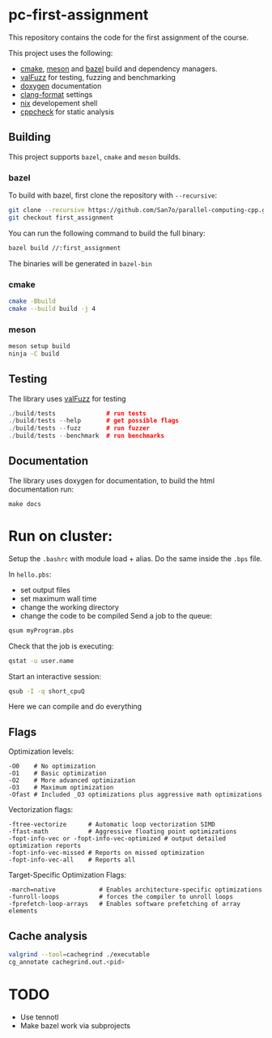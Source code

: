 # pc-first-assignment

This repository contains the code for the first assignment of
the course.

This project uses the following:

- [cmake](./CMakeLists.txt), [meson](./meson.build) and [bazel](https://bazel.build/) build and dependency managers.
- [valFuzz](https://github.com/San7o/valFuzz) for testing, fuzzing and benchmarking
- [doxygen](./doxtgen.conf) documentation
- [clang-format](./.clang-format) settings
- [nix](./flake.nix) developement shell
- [cppcheck](https://cppcheck.sourceforge.io/) for static analysis 

## Building

This project supports `bazel`, `cmake` and `meson` builds.

### bazel
To build with bazel, first clone the repository with `--recursive`:
```bash
git clone --recursive https://github.com/San7o/parallel-computing-cpp.git
git checkout first_assignment
```
You can run the following command to build the full binary:
```bash
bazel build //:first_assignment
```
The binaries will be generated in `bazel-bin`

### cmake
```bash
cmake -Bbuild
cmake --build build -j 4
```
### meson

```bash
meson setup build
ninja -C build
```

## Testing
The library uses [valFuzz](https://github.com/San7o/valFuzz) for testing
```c++
./build/tests              # run tests
./build/tests --help       # get possible flags
./build/tests --fuzz       # run fuzzer
./build/tests --benchmark  # run benchmarks
```

## Documentation

The library uses doxygen for documentation, to build the html documentation run:
```
make docs
```

# Run on cluster:
Setup the `.bashrc` with module load + alias.
Do the same inside the `.bps` file.

In `hello.pbs`:
- set output files
- set maximum wall time
- change the working directory
- change the code to be compiled
Send a job to the queue:
```bash
qsum myProgram.pbs
```
Check that the job is executing:
```bash
qstat -u user.name
```
Start an interactive session:
```bash
qsub -I -q short_cpuQ
```
Here we can compile and do everything

## Flags
Optimization levels:
```
-O0    # No optimization
-O1    # Basic optimization
-O2    # More advanced optimization
-O3    # Maximum optimization
-Ofast # Included _O3 optimizations plus aggressive math optimizations
```
Vectorization flags:
```
-ftree-vectorize      # Automatic loop vectorization SIMD
-ffast-math           # Aggressive floating point optimizations
-fopt-info-vec or -fopt-info-vec-optimized # output detailed optimization reports
-fopt-info-vec-missed # Reports on missed optimization
-fopt-info-vec-all    # Reports all
```
Target-Specific Optimization Flags:
```
-march=native            # Enables architecture-specific optimizations
-funroll-loops           # forces the compiler to unroll loops
-fprefetch-loop-arrays   # Enables software prefetching of array elements
```

## Cache analysis
```bash
valgrind --tool=cachegrind ./executable
cg_annotate cachegrind.out.<pid>
```

# TODO
- Use tennotl
- Make bazel work via subprojects

